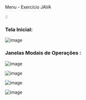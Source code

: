 Menu - Exercício JAVA

 💡<h3>Tela Inicial:</h3>

![image](https://github.com/Gabr1ell1/Menu_IG-/assets/133404217/bda7654a-2af0-4d01-ad75-4600ba857051)


<h3>Janelas Modais de Operações :</h3>

![image](https://github.com/Gabr1ell1/Menu_IG-/assets/133404217/10fd7d57-48a0-45be-9ebe-63e24a4f3336)


![image](https://github.com/Gabr1ell1/Menu_IG-/assets/133404217/c152384d-068b-4a37-8364-010c6fd778b3)


![image](https://github.com/Gabr1ell1/Menu_IG-/assets/133404217/58f94981-583b-4a46-a26a-6fe02207f300)


![image](https://github.com/Gabr1ell1/Menu_IG-/assets/133404217/41a2e73d-4544-43c7-a735-13fcec44c1b2)
